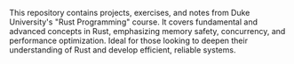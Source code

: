 This repository contains projects, exercises, and notes from Duke University's "Rust Programming" course. It covers fundamental and advanced concepts in Rust, emphasizing memory safety, concurrency, and performance optimization. Ideal for those looking to deepen their understanding of Rust and develop efficient, reliable systems.
